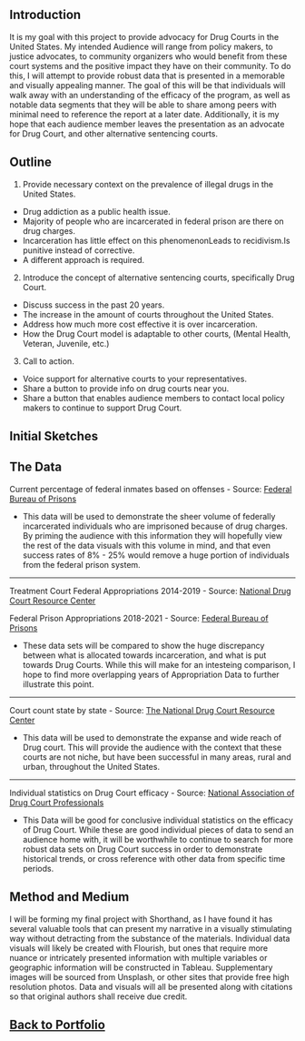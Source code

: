 ## Introduction


It is my goal with this project to provide advocacy for Drug Courts in the United States. My intended Audience will range from policy makers, to justice advocates, to community organizers who would benefit from these court systems and the positive impact they have on their community. To do this, I will attempt to provide robust data that is presented in a memorable and visually appealing manner. The goal of this will be that individuals will walk away with an understanding of the efficacy of the program, as well as notable data segments that they will be able to share among peers with minimal need to reference the report at a later date. Additionally, it is my hope that each audience member leaves the presentation as an advocate for Drug Court, and other alternative sentencing courts.


## Outline
 
1. Provide necessary context on the prevalence of illegal drugs in the United States.  
* Drug addiction as a public health issue.  
* Majority of people who are incarcerated in federal prison are there on drug charges.  
* Incarceration has little effect on this phenomenonLeads to recidivism.Is punitive instead of corrective.  
* A different approach is required.  
2. Introduce the concept of alternative sentencing courts, specifically Drug Court.  
* Discuss success in the past 20 years.  
* The increase in the amount of courts throughout the United States.  
* Address how much more cost effective it is over incarceration.  
* How the Drug Court model is adaptable to other courts, (Mental Health, Veteran, Juvenile, etc.)  
3. Call to action.  
* Voice support for alternative courts to your representatives.  
* Share a button to provide info on drug courts near you.  
* Share a button that enables audience members to contact local policy makers to continue to support Drug Court.  

## Initial Sketches

## The Data

Current percentage of federal inmates based on offenses - Source: [Federal Bureau of Prisons](https://www.bop.gov/about/statistics/statistics_inmate_offenses.jsp)


* This data will be used to demonstrate the sheer volume of federally incarcerated individuals who are imprisoned because of drug charges. By priming the audience with this information they will hopefully view the rest of the data visuals with this volume in mind, and that even success rates of 8% - 25% would remove a huge portion of individuals from the federal prison system.

***
Treatment Court Federal Appropriations 2014-2019 - Source: [National Drug Court Resource Center](https://www.google.com/url?sa=t&rct=j&q=&esrc=s&source=web&cd=&ved=2ahUKEwiP-bX2nsP7AhVXSTABHTHJDPQQFnoECAwQAQ&url=https%3A%2F%2Fwww.nadcp.org%2Fwp-content%2Fuploads%2F2022%2F03%2FNDCM-Toolkit-2022_final-1.pdf&usg=AOvVaw3hkFflTfTulL3vtmHeRNIz)


Federal Prison Appropriations 2018-2021 - Source: [Federal Bureau of Prisons](https://www.google.com/url?sa=t&rct=j&q=&esrc=s&source=web&cd=&ved=2ahUKEwiN8Jy_pMP7AhWURTABHTC9CYIQFnoECBEQAw&url=https%3A%2F%2Fwww.justice.gov%2Fdoj%2Fpage%2Ffile%2F1246666%2Fdownload&usg=AOvVaw0NesSKv-n9eNLhu6WUUQ4i)


* These data sets will be compared to show the huge discrepancy between what is allocated towards incarceration, and what is put towards Drug Courts. While this will make for an intesteing comparison, I hope to find more overlapping years of Appropriation Data to further illustrate this point.

***
Court count state by state - Source: [The National Drug Court Resource Center](https://ndcrc.org/maps/interactive-maps/2021-treatment-court-count/)


* This data will be used to demonstrate the expanse and wide reach of Drug court. This will provide the audience with the context that these courts are not niche, but have been successful in many areas, rural and urban, throughout the United States.

***
Individual statistics on Drug Court efficacy - Source: [National Association of Drug Court Professionals](https://www.google.com/url?sa=t&rct=j&q=&esrc=s&source=web&cd=&ved=2ahUKEwj2o7LGoMP7AhUMQjABHS37CtIQFnoECA8QAQ&url=https%3A%2F%2Fwww.nadcp.org%2Fwp-content%2Fuploads%2F2018%2F11%2FUS-Drug-Court-Fact-Sheet-2018.pdf&usg=AOvVaw1C7hKVm7IBEkFsdYyDwEXG)


* This Data will be good for conclusive individual statistics on the efficacy of Drug Court. While these are good individual pieces of data to send an audience home with, it will be worthwhile to continue to search for more robust data sets on Drug Court success in order to demonstrate historical trends, or cross reference with other data from specific time periods.

## Method and Medium


I will be forming my final project with Shorthand, as I have found it has several valuable tools that can present my narrative in a visually stimulating way without detracting from the substance of the materials.  Individual data visuals will likely be created with Flourish, but ones that require more nuance or intricately presented information with multiple variables or geographic information will be constructed in Tableau. Supplementary images will be sourced from Unsplash, or other sites that provide free high resolution photos. Data and visuals will all be presented along with citations so that original authors shall receive due credit.

## [Back to Portfolio](https://duncbind.github.io/portfolio/)
